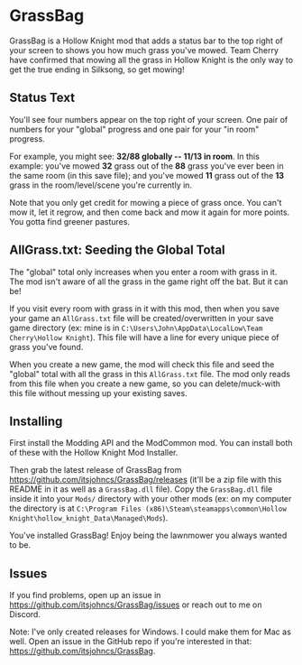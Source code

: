 # GrassBag

GrassBag is a Hollow Knight mod that adds a status bar to the top right of your screen to shows you how much grass you've mowed. Team Cherry have confirmed that mowing all the grass in Hollow Knight is the only way to get the true ending in Silksong, so get mowing!

## Status Text

You'll see four numbers appear on the top right of your screen. One pair of numbers for your "global" progress and one pair for your "in room" progress.

For example, you might see: **32/88 globally -- 11/13 in room**. In this example: you've mowed **32** grass out of the **88** grass you've ever been in the same room (in this save file); and you've mowed **11** grass out of the **13** grass in the room/level/scene you're currently in.

Note that you only get credit for mowing a piece of grass once. You can't mow it, let it regrow, and then come back and mow it again for more points. You gotta find greener pastures.

## AllGrass.txt: Seeding the Global Total

The "global" total only increases when you enter a room with grass in it. The mod isn't aware of all the grass in the game right off the bat. But it can be!

If you visit every room with grass in it with this mod, then when you save your game an `AllGrass.txt` file will be created/overwritten in your save game directory (ex: mine is in `C:\Users\John\AppData\LocalLow\Team Cherry\Hollow Knight`). This file will have a line for every unique piece of grass you've found.

When you create a new game, the mod will check this file and seed the "global" total with all the grass in this `AllGrass.txt` file. The mod only reads from this file when you create a new game, so you can delete/muck-with this file without messing up your existing saves.

## Installing

First install the Modding API and the ModCommon mod. You can install both of these with the Hollow Knight Mod Installer.

Then grab the latest release of GrassBag from https://github.com/itsjohncs/GrassBag/releases (it'll be a zip file with this README in it as well as a `GrassBag.dll` file). Copy the `GrassBag.dll` file inside it into your `Mods/` directory with your other mods (ex: on my computer the directory is at `C:\Program Files (x86)\Steam\steamapps\common\Hollow Knight\hollow_knight_Data\Managed\Mods`).

You've installed GrassBag! Enjoy being the lawnmower you always wanted to be.

## Issues

If you find problems, open up an issue in https://github.com/itsjohncs/GrassBag/issues or reach out to me on Discord.

Note: I've only created releases for Windows. I could make them for Mac as well. Open an issue in the GitHub repo if you're interested in that: https://github.com/itsjohncs/GrassBag.
